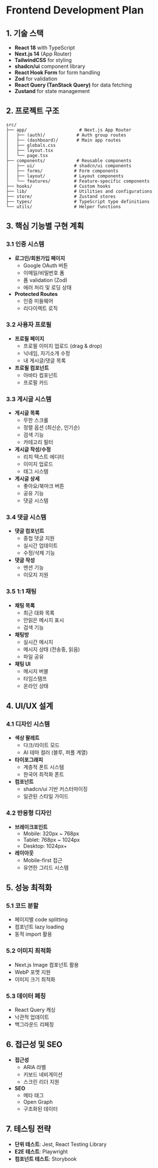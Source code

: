 # Frontend Development Plan

## 1. 기술 스택
- **React 18** with TypeScript
- **Next.js 14** (App Router)
- **TailwindCSS** for styling
- **shadcn/ui** component library
- **React Hook Form** for form handling
- **Zod** for validation
- **React Query (TanStack Query)** for data fetching
- **Zustand** for state management

## 2. 프로젝트 구조
```
src/
├── app/                    # Next.js App Router
│   ├── (auth)/            # Auth group routes
│   ├── (dashboard)/       # Main app routes
│   ├── globals.css
│   ├── layout.tsx
│   └── page.tsx
├── components/            # Reusable components
│   ├── ui/               # shadcn/ui components
│   ├── forms/            # Form components
│   ├── layout/           # Layout components
│   └── features/         # Feature-specific components
├── hooks/                # Custom hooks
├── lib/                  # Utilities and configurations
├── store/                # Zustand stores
├── types/                # TypeScript type definitions
└── utils/                # Helper functions
```

## 3. 핵심 기능별 구현 계획

### 3.1 인증 시스템
- **로그인/회원가입 페이지**
  - Google OAuth 버튼
  - 이메일/비밀번호 폼
  - 폼 validation (Zod)
  - 에러 처리 및 로딩 상태
- **Protected Routes**
  - 인증 미들웨어
  - 리다이렉트 로직

### 3.2 사용자 프로필
- **프로필 페이지**
  - 프로필 이미지 업로드 (drag & drop)
  - 닉네임, 자기소개 수정
  - 내 게시글/댓글 목록
- **프로필 컴포넌트**
  - 아바타 컴포넌트
  - 프로필 카드

### 3.3 게시글 시스템
- **게시글 목록**
  - 무한 스크롤
  - 정렬 옵션 (최신순, 인기순)
  - 검색 기능
  - 카테고리 필터
- **게시글 작성/수정**
  - 리치 텍스트 에디터
  - 이미지 업로드
  - 태그 시스템
- **게시글 상세**
  - 좋아요/북마크 버튼
  - 공유 기능
  - 댓글 시스템

### 3.4 댓글 시스템
- **댓글 컴포넌트**
  - 중첩 댓글 지원
  - 실시간 업데이트
  - 수정/삭제 기능
- **댓글 작성**
  - 멘션 기능
  - 이모지 지원

### 3.5 1:1 채팅
- **채팅 목록**
  - 최근 대화 목록
  - 안읽은 메시지 표시
  - 검색 기능
- **채팅방**
  - 실시간 메시지
  - 메시지 상태 (전송중, 읽음)
  - 파일 공유
- **채팅 UI**
  - 메시지 버블
  - 타임스탬프
  - 온라인 상태

## 4. UI/UX 설계

### 4.1 디자인 시스템
- **색상 팔레트**
  - 다크/라이트 모드
  - AI 테마 컬러 (블루, 퍼플 계열)
- **타이포그래피**
  - 계층적 폰트 시스템
  - 한국어 최적화 폰트
- **컴포넌트**
  - shadcn/ui 기반 커스터마이징
  - 일관된 스타일 가이드

### 4.2 반응형 디자인
- **브레이크포인트**
  - Mobile: 320px ~ 768px
  - Tablet: 768px ~ 1024px
  - Desktop: 1024px+
- **레이아웃**
  - Mobile-first 접근
  - 유연한 그리드 시스템

## 5. 성능 최적화

### 5.1 코드 분할
- 페이지별 code splitting
- 컴포넌트 lazy loading
- 동적 import 활용

### 5.2 이미지 최적화
- Next.js Image 컴포넌트 활용
- WebP 포맷 지원
- 이미지 크기 최적화

### 5.3 데이터 페칭
- React Query 캐싱
- 낙관적 업데이트
- 백그라운드 리페칭

## 6. 접근성 및 SEO
- **접근성**
  - ARIA 라벨
  - 키보드 네비게이션
  - 스크린 리더 지원
- **SEO**
  - 메타 태그
  - Open Graph
  - 구조화된 데이터

## 7. 테스팅 전략
- **단위 테스트**: Jest, React Testing Library
- **E2E 테스트**: Playwright
- **컴포넌트 테스트**: Storybook
